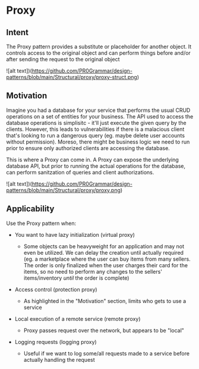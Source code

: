 # Proxy

## Intent

The Proxy pattern provides a substitute or placeholder for another object. It controls access to the original object and can perform things before and/or after sending the request to the original object

![alt text])(https://github.com/PR0Grammar/design-patterns/blob/main/Structural/proxy/proxy-struct.png)

## Motivation

Imagine you had a database for your service that performs the usual CRUD operations on a set of entities for your business. The API used to access the database operations is simplisitc - it'll just execute the given query by the clients. However, this leads to vulnerabilities if there is a malacious client that's looking to run a dangerous query (eg. maybe delete user accounts without permission). Moreso, there might be business logic we need to run prior to ensure only authorized clients are accessing the database.

This is where a Proxy can come in. A Proxy can expose the underlying database API, but prior to running the actual operations for the database, can perform sanitzation of queries and client authorizations.

![alt text])(https://github.com/PR0Grammar/design-patterns/blob/main/Structural/proxy/proxy.png)

## Applicability

Use the Proxy pattern when:

- You want to have lazy initialization (virtual proxy)
  - Some objects can be heavyweight for an application and may not even be utilized. We can delay the creation until actually required (eg. a marketplace where the user can buy items from many sellers. The order is only finalized when the user charges their card for the items, so no need to perform any changes to the sellers' items/inventory _until_ the order is complete)
 
- Access control (protection proxy)
  - As highlighted in the "Motivation" section, limits who gets to use a service
 
- Local execution of a remote service (remote proxy)
  - Proxy passes request over the network, but appears to be "local"
 
- Logging requests (logging proxy)
  - Useful if we want to log some/all requests made to a service before actually handling the request 
